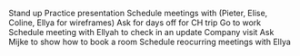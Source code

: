 Stand up
Practice presentation
Schedule meetings with (Pieter, Elise, Coline, Ellya for wireframes)
Ask for days off for CH trip
Go to work
Schedule meeting with Ellyah to check in an update
Company visit
Ask Mijke to show how to book a room
Schedule reocurring meetings with Ellya



